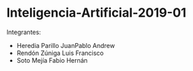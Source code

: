# Inteligencia-Artificial-2019-01

Integrantes:

- Heredia Parillo JuanPablo Andrew
- Rendón Zúniga Luis Francisco
- Soto Mejía Fabio Hernán

